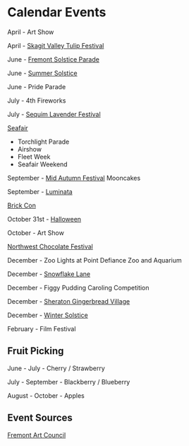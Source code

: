 # Calendar Events



April - Art Show

April - [Skagit Valley Tulip Festival](https://tulipfestival.org/)

June - [Fremont Solstice Parade](https://en.wikipedia.org/wiki/Fremont_Solstice_Parade)

June - [Summer Solstice](https://en.wikipedia.org/wiki/Summer_solstice)

June - Pride Parade

July - 4th Fireworks

July - [Sequim Lavender Festival](http://www.lavenderfestival.com/)

[Seafair](https://www.seafair.org/)

- Torchlight Parade
- Airshow
- Fleet Week
- Seafair Weekend

September - [Mid Autumn Festival](https://en.wikipedia.org/wiki/Mid-Autumn_Festival) Mooncakes

September - [Luminata](https://fremontartscouncil.org/luminata/)

[Brick Con](https://brickcon.org/)

October 31st - [Halloween](https://en.wikipedia.org/wiki/Halloween)

October - Art Show

[Northwest Chocolate Festival](https://www.nwchocolate.com/)

December - Zoo Lights at Point Defiance Zoo and Aquarium

December - [Snowflake Lane](https://bellevuecollection.com/SnowflakeLane/)

December -  Figgy Pudding Caroling Competition

December - [Sheraton Gingerbread Village](https://gingerbreadvillage.org/)

December - [Winter Solstice](https://en.wikipedia.org/wiki/Winter_solstice)

February - Film Festival

## Fruit Picking

June - July - Cherry / Strawberry

July - September - Blackberry / Blueberry

August - October - Apples



## Event Sources

[Fremont Art Council](https://fremontartscouncil.org/)